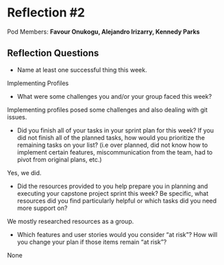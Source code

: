 # Reflection #2

Pod Members: **Favour Onukogu, Alejandro Irizarry, Kennedy Parks**

## Reflection Questions

- Name at least one successful thing this week.

Implementing Profiles

- What were some challenges you and/or your group faced this week?

Implementing profiles posed some challenges and also dealing with git issues.

- Did you finish all of your tasks in your sprint plan for this week? If you did not finish all of the planned tasks, how would you prioritize the remaining tasks on your list? (i.e over planned, did not know how to implement certain features, miscommunication from the team, had to pivot from original plans, etc.)

Yes, we did.

- Did the resources provided to you help prepare you in planning and executing your capstone project sprint this week? Be specific, what resources did you find particularly helpful or which tasks did you need more support on?

We mostly researched resources as a group.

- Which features and user stories would you consider “at risk”? How will you change your plan if those items remain “at risk”?

None
